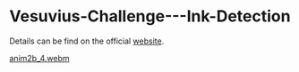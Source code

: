 # Vesuvius-Challenge---Ink-Detection

Details can be find on the official [website](https://scrollprize.org/).

[anim2b_4.webm](https://github.com/JeanJulesBigeard/Vesuvius-Challenge---Ink-Detection/assets/48935007/b7d0c5e5-22c6-45dc-8658-516bf219c4c4)
